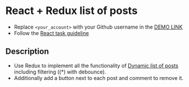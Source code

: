 # React + Redux list of posts
- Replace `<your_account>` with your Github username in the
  [DEMO LINK](https://oanik.github.io/react_redux-list-of-posts/)
- Follow the [React task guideline](https://github.com/mate-academy/react_task-guideline#react-tasks-guideline)

## Description

- Use Redux to implement all the functionality of [Dynamic list of posts](https://github.com/mate-academy/react_dynamic-list-of-posts#task) including filtering ((\*) with debounce).
- Additionally add a button next to each post and comment to remove it.